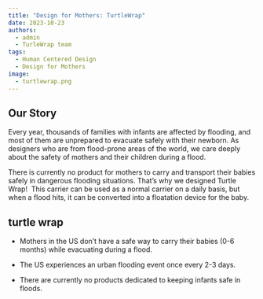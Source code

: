 ```yaml
---
title: "Design for Mothers: TurtleWrap"
date: 2023-10-23 
authors:
  - admin
  - TurleWrap team
tags:
  - Human Centered Design 
  - Design for Mothers
image:
  - turtlewrap.png
---
```


## Our Story

Every year, thousands of families with infants are affected by flooding, and most of them are unprepared to evacuate safely with their newborn. As designers who are from flood-prone areas of the world, we care deeply about the safety of mothers and their children during a flood. 

There is currently no product for mothers to carry and transport their babies safely in dangerous flooding situations. That’s why we designed Turtle Wrap!  This carrier can be used as a normal carrier on a daily basis, but when a flood hits, it can be converted into a floatation device for the baby. 

## turtle wrap 
- Mothers in the US don’t have a safe way to carry their babies (0-6 months) while evacuating during a flood.

- The US experiences an urban flooding event once every 2-3 days.

- There are currently no products dedicated to keeping infants safe in floods. 
  
